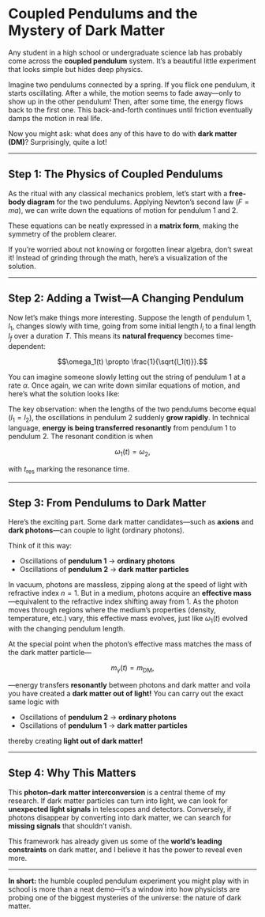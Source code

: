 # Coupled Pendulums and the Mystery of Dark Matter  

Any student in a high school or undergraduate science lab has probably come across the **coupled pendulum** system. It’s a beautiful little experiment that looks simple but hides deep physics.  

Imagine two pendulums connected by a spring. If you flick one pendulum, it starts oscillating. After a while, the motion seems to fade away—only to show up in the other pendulum! Then, after some time, the energy flows back to the first one. This back-and-forth continues until friction eventually damps the motion in real life.  

<!-- <div align="center">
  <img src="coupled_pendulum.gif" alt="Coupled pendulum demo" width="400">
</div>   -->

Now you might ask: what does any of this have to do with **dark matter (DM)**? Surprisingly, quite a lot!  

---

## Step 1: The Physics of Coupled Pendulums  

As the ritual with any classical mechanics problem, let’s start with a **free-body diagram** for the two pendulums. Applying Newton’s second law ($F = ma$), we can write down the equations of motion for pendulum 1 and 2.  

<!-- <div align="center">
  <img src="free_body_diagram.png" alt="Free body diagram of coupled pendulums" width="400">
</div>   -->

These equations can be neatly expressed in a **matrix form**, making the symmetry of the problem clearer.  

If you’re worried about not knowing or forgotten linear algebra, don’t sweat it! Instead of grinding through the math, here’s a visualization of the solution.  

<!-- <div align="center">
  <img src="coupled_solution.gif" alt="Solution of coupled pendulums" width="400">
</div>   -->

---

## Step 2: Adding a Twist—A Changing Pendulum  

Now let’s make things more interesting. Suppose the length of pendulum 1, $l_1$, changes slowly with time, going from some initial length $l_i$ to a final length $l_f$ over a duration $T$. This means its **natural frequency** becomes time-dependent:  

$$\omega_1(t) \propto \frac{1}{\sqrt{l_1(t)}}.$$

You can imagine someone slowly letting out the string of pendulum 1 at a rate $\alpha$. Once again, we can write down similar equations of motion, and here’s what the solution looks like:  

<!-- <div align="center">
  <img src="time_dependent_solution.gif" alt="Time dependent pendulum solution" width="400">
</div>   -->

The key observation: when the lengths of the two pendulums become equal ($l_1 = l_2$), the oscillations in pendulum 2 suddenly **grow rapidly**. In technical language, **energy is being transferred resonantly** from pendulum 1 to pendulum 2. The resonant condition is when  

$$\omega_1(t) = \omega_2,$$  

with $t_\text{res}$ marking the resonance time.  

---

## Step 3: From Pendulums to Dark Matter  

Here’s the exciting part. Some dark matter candidates—such as **axions** and **dark photons**—can couple to light (ordinary photons).  

Think of it this way:  
- Oscillations of **pendulum 1** → **ordinary photons**  
- Oscillations of **pendulum 2** → **dark matter particles**  

In vacuum, photons are massless, zipping along at the speed of light with refractive index $n = 1$. But in a medium, photons acquire an **effective mass**—equivalent to the refractive index shifting away from 1. As the photon moves through regions where the medium’s properties (density, temperature, etc.) vary, this effective mass evolves, just like $\omega_1(t)$ evolved with the changing pendulum length.  

At the special point when the photon’s effective mass matches the mass of the dark matter particle—  

$$m_\gamma(t) = m_\text{DM},$$  

—energy transfers **resonantly** between photons and dark matter and voila you have created a **dark matter out of light!** 
You can carry out the exact same logic with  

- Oscillations of **pendulum 2** → **ordinary photons**  
- Oscillations of **pendulum 1** → **dark matter particles** 

thereby creating **light out of dark matter!**


---

## Step 4: Why This Matters  

This **photon–dark matter interconversion** is a central theme of my research. If dark matter particles can turn into light, we can look for **unexpected light signals** in telescopes and detectors. Conversely, if photons disappear by converting into dark matter, we can search for **missing signals** that shouldn’t vanish.  

This framework has already given us some of the **world’s leading constraints** on dark matter, and I believe it has the power to reveal even more.  

---

**In short:** the humble coupled pendulum experiment you might play with in school is more than a neat demo—it’s a window into how physicists are probing one of the biggest mysteries of the universe: the nature of dark matter.  
